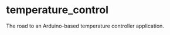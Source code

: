 temperature_control
===================

The road to an Arduino-based temperature controller application.